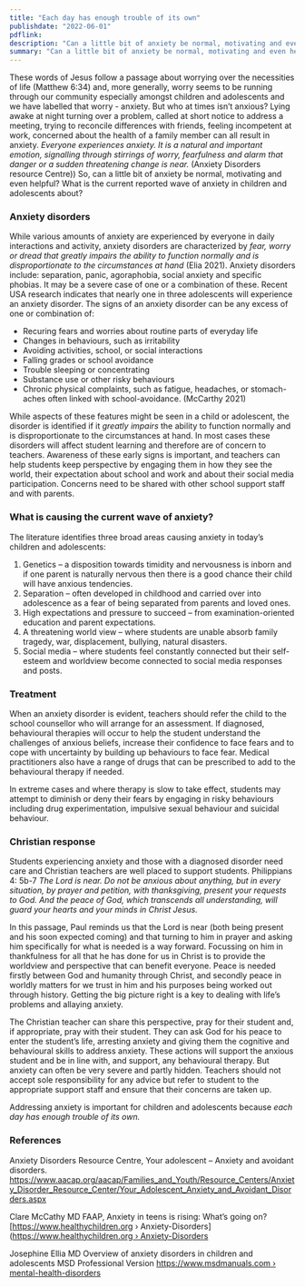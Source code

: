 ```yaml
---
title: "Each day has enough trouble of its own"
publishdate: "2022-06-01"
pdflink:
description: "Can a little bit of anxiety be normal, motivating and even helpful? What is the current reported wave of anxiety in children and adolescents about?"
summary: "Can a little bit of anxiety be normal, motivating and even helpful? What is the current reported wave of anxiety in children and adolescents about?"
---
```

These words of Jesus follow a passage about worrying over the necessities of life (Matthew 6:34) and, more generally, worry seems to be running through our community especially amongst children and adolescents and we have labelled that worry - anxiety. But who at times isn’t anxious? Lying awake at night turning over a problem, called at short notice to address a meeting, trying to reconcile differences with friends, feeling incompetent at work, concerned about the health of a family member can all result in anxiety. *Everyone experiences anxiety. It is a natural and important emotion, signalling through stirrings of worry, fearfulness and alarm that danger or a sudden threatening change is near.* (Anxiety Disorders resource Centre))
So, can a little bit of anxiety be normal, motivating and even helpful? What is the current reported wave of anxiety in children and adolescents about?
### Anxiety disorders
While various amounts of anxiety are experienced by everyone in daily interactions and activity, anxiety disorders are characterized by *fear, worry or dread that greatly impairs the ability to function normally and is disproportionate to the circumstances at hand* (Elia 2021).  Anxiety disorders include: separation, panic, agoraphobia, social anxiety and specific phobias. It may be a severe case of one or a combination of these. Recent USA research indicates that nearly one in three adolescents will experience an anxiety disorder. The signs of an anxiety disorder can be any excess of one or combination of: 
- Recuring fears and worries about routine parts of everyday life
- Changes in behaviours, such as irritability
- Avoiding activities, school, or social interactions
- Falling grades or school avoidance
- Trouble sleeping or concentrating 
- Substance use or other risky behaviours
- Chronic physical complaints, such as fatigue, headaches, or stomach-aches often linked with school-avoidance. (McCarthy 2021)

While aspects of these features might be seen in a child or adolescent, the disorder is identified if it *greatly impairs* the ability to function normally and is disproportionate to the circumstances at hand. In most cases these disorders will affect student learning and therefore are of concern to teachers. Awareness of these early signs is important, and teachers can help students keep perspective by engaging them in how they see the world, their expectation about school and work and about their social media participation. Concerns need to be shared with other school support staff and with parents. 

### What is causing the current wave of anxiety?
The literature identifies three broad areas causing anxiety in today’s children and adolescents:
1.	Genetics – a disposition towards timidity and nervousness is inborn and if one parent is naturally nervous then there is a good chance their child will have anxious tendencies. 
2.	Separation – often developed in childhood and carried over into adolescence as a fear of being separated from parents and loved ones. 
3.	High expectations and pressure to succeed – from examination-oriented education and parent expectations.
4.	A threatening world view – where students are unable absorb family tragedy, war, displacement, bullying, natural disasters.
5.	Social media – where students feel constantly connected but their self-esteem and worldview become connected to social media responses and posts.  
### Treatment
When an anxiety disorder is evident, teachers should refer the child to the school counsellor who will arrange for an assessment. If diagnosed, behavioural therapies will occur to help the student understand the challenges of anxious beliefs, increase their confidence to face fears and to cope with uncertainty by building up behaviours to face fear.  Medical practitioners also have a range of drugs that can be prescribed to add to the behavioural therapy if needed.  

In extreme cases and where therapy is slow to take effect, students may attempt to diminish or deny their fears by engaging in risky behaviours including drug experimentation, impulsive sexual behaviour and suicidal behaviour. 
### Christian response
Students experiencing anxiety and those with a diagnosed disorder need care and Christian teachers are well placed to support students. Philippians 4: 5b-7 *The Lord is near. Do not be anxious about anything, but in every situation, by prayer and petition, with thanksgiving, present your requests to God. And the peace of God, which transcends all understanding, will guard your hearts and your minds in Christ Jesus.*

In this passage, Paul reminds us that the Lord is near (both being present and his soon expected coming) and that turning to him in prayer and asking him specifically for what is needed is a way forward. Focussing on him in thankfulness for all that he has done for us in Christ is to provide the worldview and perspective that can benefit everyone. Peace is needed firstly between God and humanity through Christ, and secondly peace in worldly matters for we trust in him and his purposes being worked out through history. Getting the big picture right is a key to dealing with life’s problems and allaying anxiety.

The Christian teacher can share this perspective, pray for their student and, if appropriate, pray with their student. They can ask God for his peace to enter the student’s life, arresting anxiety and giving them the cognitive and behavioural skills to address anxiety. These actions will support the anxious student and be in line with, and support, any behavioural therapy. But anxiety can often be very severe and partly hidden. Teachers should not accept sole responsibility for any advice but refer to student to the appropriate support staff and ensure that their concerns are taken up. 

Addressing anxiety is important for children and adolescents because *each day has enough trouble of its own.*  
### References
Anxiety Disorders Resource Centre, Your adolescent – Anxiety and avoidant disorders. [https://www.aacap.org/aacap/Families_and_Youth/Resource_Centers/Anxiety_Disorder_Resource_Center/Your_Adolescent_Anxiety_and_Avoidant_Disorders.aspx ](https://www.aacap.org/aacap/Families_and_Youth/Resource_Centers/Anxiety_Disorder_Resource_Center/Your_Adolescent_Anxiety_and_Avoidant_Disorders.aspx)

Clare McCathy MD FAAP, Anxiety in teens is rising: What’s going on?  [https://www.healthychildren.org › Anxiety-Disorders]([https://www.healthychildren.org › Anxiety-Disorders](https://www.healthychildren.org/English/health-issues/conditions/emotional-problems/Pages/Anxiety-Disorders.aspx)

Josephine Ellia MD Overview of anxiety disorders in children and adolescents MSD Professional Version 
[https://www.msdmanuals.com › mental-health-disorders](https://www.msdmanuals.com/en-gb/professional/pediatrics/mental-disorders-in-children-and-adolescents/overview-of-anxiety-disorders-in-children-and-adolescents)

